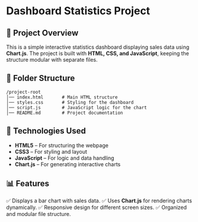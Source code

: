 # Dashboard Statistics Project

## 📌 Project Overview
This is a simple interactive statistics dashboard displaying sales data using **Chart.js**. The project is built with **HTML, CSS, and JavaScript**, keeping the structure modular with separate files.

## 📂 Folder Structure
```
/project-root
│── index.html       # Main HTML structure
│── styles.css       # Styling for the dashboard
│── script.js        # JavaScript logic for the chart
│── README.md        # Project documentation
```

## 🚀 Technologies Used
- **HTML5** – For structuring the webpage
- **CSS3** – For styling and layout
- **JavaScript** – For logic and data handling
- **Chart.js** – For generating interactive charts

## 📊 Features
✅ Displays a bar chart with sales data.
✅ Uses **Chart.js** for rendering charts dynamically.
✅ Responsive design for different screen sizes.
✅ Organized and modular file structure.